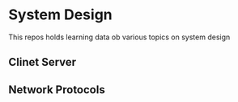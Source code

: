 # System Design
This repos holds learning data ob various topics on system design
## Clinet Server
## Network Protocols
